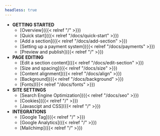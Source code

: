 ```yaml
---
headless: true
---
```


- **GETTING STARTED**
  - [Overview]({{< relref "/" >}})
  - [Quick start]({{< relref "/docs/quick-start" >}})
  - [Add a section]({{< relref "/docs/add-section" >}})
  - [Setting up a payment system]({{< relref "/docs/payments" >}})
  - [Preview and publish]({{< relref "/" >}})
- **PAGE EDITING**
  - [Edit a section content]({{< relref "/docs/edit-section" >}})
  - [Size and spacing]({{< relref "/docs/size" >}})
  - [Content alignment]({{< relref "/docs/align" >}})
  - [Background]({{< relref "/docs/background" >}})
  - [Fonts]({{< relref "/docs/fonts" >}})
- **SITE SETTINGS**
  - [Search Engine Optimization]({{< relref "/docs/seo" >}})
  - [Cookies]({{< relref "/" >}})
  - [Javascipt and CSS]({{< relref "/" >}})
- **INTEGRATIONS**
  - [Google Tag]({{< relref "/" >}})
  - [Google Analytics]({{< relref "/" >}})
  - [Mailchimp]({{< relref "/" >}})